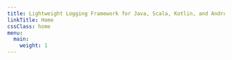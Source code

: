 ```yaml
---
title: Lightweight Logging Framework for Java, Scala, Kotlin, and Android
linkTitle: Home
cssClass: home
menu:
  main:
    weight: 1
---
```

